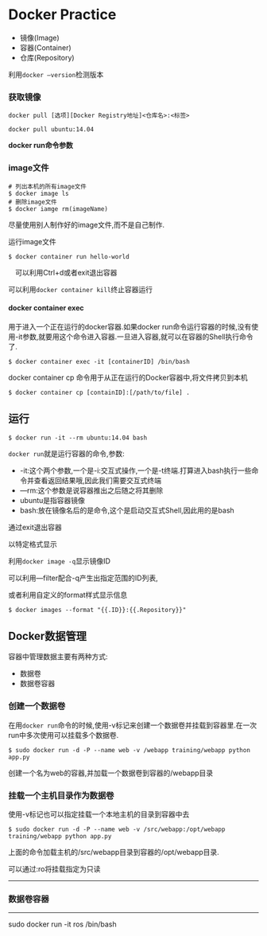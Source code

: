 # Docker Practice

* 镜像(Image)
* 容器(Container)
* 仓库(Repository)

利用`docker —version`检测版本

### 获取镜像

`docker pull [选项][Docker Registry地址]<仓库名>:<标签>`

`docker pull ubuntu:14.04`

**docker run命令参数**

### image文件

```shell
# 列出本机的所有image文件
$ docker image ls
# 删除image文件
$ docker iamge rm(imageName)
```

尽量使用别人制作好的image文件,而不是自己制作.

运行image文件

```shell
$ docker container run hello-world
```

　可以利用Ctrl+d或者exit退出容器

可以利用`docker container kill`终止容器运行

#### docker container exec

用于进入一个正在运行的docker容器.如果docker run命令运行容器的时候,没有使用-it参数,就要用这个命令进入容器.一旦进入容器,就可以在容器的Shell执行命令了.

```shell
$ docker container exec -it [containerID] /bin/bash
```

docker container cp 命令用于从正在运行的Docker容器中,将文件拷贝到本机

```shell
$ docker container cp [containID]:[/path/to/file] .
```

## 运行

```shell
$ docker run -it --rm ubuntu:14.04 bash
```

`docker run`就是运行容器的命令,参数:

* -it:这个两个参数,一个是-i:交互式操作,一个是-t终端.打算进入bash执行一些命令并查看返回结果哦,因此我们需要交互式终端
* —rm:这个参数是说容器推出之后随之将其删除
* ubuntu是指容器镜像
* bash:放在镜像名后的是命令,这个是启动交互式Shell,因此用的是bash

通过exit退出容器



以特定格式显示

利用`docker image -q`显示镜像ID

可以利用—filter配合-q产生出指定范围的ID列表,

或者利用自定义的format样式显示信息

```
$ docker images --format "{{.ID}}:{{.Repository}}"
```



## Docker数据管理

容器中管理数据主要有两种方式:

* 数据卷
* 数据卷容器

### 创建一个数据卷

在用`docker run`命令的时候,使用-v标记来创建一个数据卷并挂载到容器里.在一次run中多次使用可以挂载多个数据卷.

```shell
$ sudo docker run -d -P --name web -v /webapp training/webapp python app.py
```

创建一个名为web的容器,并加载一个数据卷到容器的/webapp目录

### 挂载一个主机目录作为数据卷

使用-v标记也可以指定挂载一个本地主机的目录到容器中去

```shell
$ sudo docker run -d -P --name web -v /src/webapp:/opt/webapp training/webapp python app.py
```

上面的命令加载主机的/src/webapp目录到容器的/opt/webapp目录.

可以通过:ro将挂载指定为只读

---

### 数据卷容器





---

sudo docker run -it  ros /bin/bash












